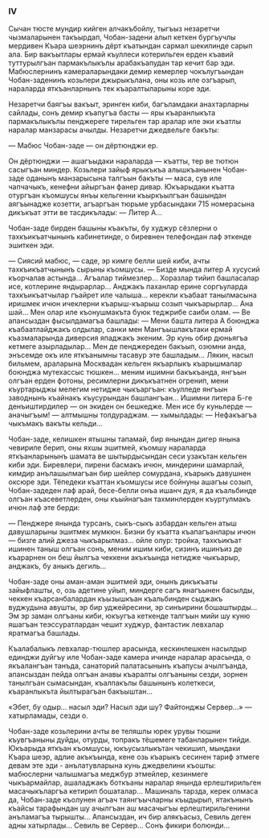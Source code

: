 ### IV

Сычан тюсте мундир кийген алчакъбойлу, тыгъыз незаретчи чызмаларынен такъырдап, Чобан-задени алып кеткен бургъучлы мердивен Къара шеэрнинъ дёрт къатындан сармал шекилинде сарып ала.
Бир вакъытлары ермай къуллеси котерильген ерден къавий туттурылгъан пармакълыкълы арабакъапудан тар кечит бар эди. 
Мабюслернинъ камераларындаки демир кемерлер чокълугъындан Чобан-заденинъ козьлери джырыкълана, оны козь иле озгъарып, нараларда яткъанларнынъ тек къаралтыларыны коре эди.

Незаретчи баягъы вакъыт, эринген киби, багъламдаки анахтарларны сайлады, сонъ демир къапугъа басты — яры къаранлыкъта пармакълыкълы пенджереге тирельген тар аралар иле эки къатлы наралар манзарасы ачылды.
Незаретчи джедвельге бакъты:

— Мабюс Чобан-заде — он дёртюнджи ер.

Он дёртюнджи — ашагъыдаки нараларда — къатты, тер ве тютюн сасыгъан миндер.
Козьлери зайыф ярыкъкъа алышкъанынен Чобан-заде оданынъ манзарысына талгъын бакъты — маса, сув иле чапчачыкъ, кенефни айыргъан фанер дивар.
Юкъарыдаки къатта отургъан къомшусы янъы кельгенни къыркъылгъан башындан аягъынадже козетти, агъаргъан тюрьме урбасындаки 715 номерасына дикъкъат этти ве тасдикълады:
— Литер А…

Чобан-заде бирден башыны къакъты, бу худжур сёзлерни о тахкъикъатчынынъ кабинетинде, о биревнен телефондан лаф эткенде эшиткен эди.

— Сиясий мабюс, — саде, эр кимге белли шей киби, ачты тахкъикъатчынынъ сырыны къомшусы. — Бизде мында литер А хусусий къорчалав астында…
Агъалар тиймезлер...
Хоразлар тийип башласалар исе, котлерине яндырарлар...
Анджакъ паханлар ерине соргъуларда тахкъикъатчылар гъайрет иле чалыша… керекли къабаат танылмасына иришмек ичюн ичеклерни къарыш-къарыш созып чыкъарырлар…
Ана шай…
Мен олар иле къонушмакъта буюк теджрибе саиби олам. — Ве апансыздан фысылдамагъа башлады: — Мени башта литера А боюнджа къабаатлайджакъ олдылар, санки мен Мангъышлакътаки ермай къазмаларында диверсия япаджакъ экеним.
Эр кунь обир дюньягъа кетмеге азырладылар…
Мен де пенджереден бакъып, озюмни анда, энъсемде окъ иле яткъанымны тасавур эте башладым…
Лякин, насыл бильмем, араларына Москвадан кельген якъарлыкъ къарышмалар боюнджа мутехассыс тюшкен… меним ишимни бакъкъанда, янгъын олгъан ерден фотоны, ресимлерни дикъкъатнен огренип, мени къуртарыджы мелегим нетидже чыкъаргъан: къулледе янгъын заводнынъ къайнакъ къусурындан башлангъан…
Ишимни литера Б-ге денъиштирдилер — он экиден он бешкедже.
Мен исе бу куньлерде — аначыгъым! — алтмышны толдураджам. — хымылдады: — Нефакъагъа чыкъмакъ вакъты кельди…

Чобан-заде, келишкен ятышны тапамай, бир янындан дигер янына чевириле берип, оны яхшы эшитмей, къомшу нараларда яткъанларынынъ шамата ве шытырдысындан сеси узакътан кельген киби эди.
Биревлери, пирени басмакъ ичюн, миндерини шамарлай, кимдир анълашылмагъан бир шейлер сомурдана, къарыкъ давушнен оксюре эди.
Тёпедеки къаттан къомшусы исе бойнуны ашагъы созып, Чобан-задеден лаф арай, бесе-белли онъа ишанч дуя, я да къальбинде олгъан къасеветлерден, оны къыйнагъан тахминлерден къуртулмакъ ичюн лаф эте берди:

— Пенджере янында турсанъ, сыкъ-сыкъ азбардан кельген атыш давушларыны эшитмек мумкюн.
Бизни бу къатта къапагъанлары ичюн — бизге алий джеза чыкъарылмаз… ойле олур: тройка, тахкъикъат ишинен таныш олгъан сонъ, меним ишим киби, сизинъ ишинъиз де къарарнен он беш йылгъа чеккени акъкъында нетидже чыкъарыр, анджакъ, бу аныкъ дегиль…

Чобан-заде оны аман-аман эшитмей эди, онынъ дикъкъаты зайыфлашты, о, озь адетине уйып, миндерге сагъ янагъынен басылды, чеккен къарсанбалардан къызышкъан къальбинден сыджакъ вуджудына авушты, эр бир уджейресини, эр синъирини бошаштырды…
Эм эр заман олгъаны киби, юкъугъа кеткенде талгъын мийи шу куню яшагъан теэссуратлардан чешит худжур, фантастик левхалар яратмагъа башлады.

Къалабалыкъ левхалар-тюшлер арасында, кескинлешкен насылдыр единджи дуйгъу иле Чобан-заде камера ичинде наралар арасында, о якъалангъан танъда, санаторий палатасынынъ къапусы ачылгъанда, апансыздан пейда олгъан анавы къаралты олгъаныны сезди, зорнен танылгъан сымасындан, къалпакълы башынынъ колеткеси, къаранлыкъта йылтырагъан бакъыштан…

«Эбет, бу одыр… насыл эди?
Насыл эди шу?
Файтонджы Сервер…» — хатырламады, сезди о.

Чобан-заде козьлерини ачты ве теляшлы юрек урувы тюшни къувгъаныны дуйды, отурды, топракъ тёшемеге табанларынен тийди.
Юкъарыда яткъан къомшусы, юкъусызлыкътан чекишип, мындаки Къара шеэр, адлие акъкъында, кене озь къарыкъ сесинен тариф этмеге девам эте эди - анълатувларына кунь джедвелини къошты: мабюслерни чалышмагъа меджбур этмейлер, кезинмеге чыкъармайлар, ашаладжакъ боткъаны наралар янында ерлештирильген масачыкъларгъа кетирип бошаталар…
Машиналь тарзда, керек олмаса да, Чобан-заде къолунен агъач таянгъычларны къыдырып, ятакънынъ къайсы тарафындан шу ачылгъан аш масачыгъы ерлештирильгенини анъламагъа тырышты…
Апансыздан, ич бир алякъасыз, Севиль деген адны хатырлады…
Севиль ве Сервер…
Сонъ фикири болюнди...
